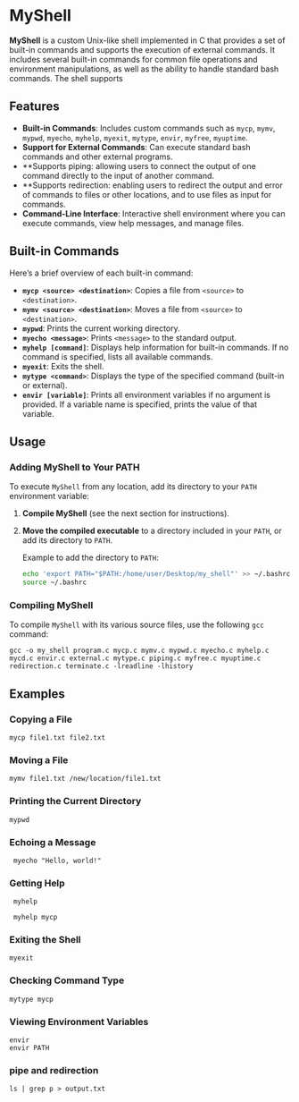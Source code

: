 # MyShell

**MyShell** is a custom Unix-like shell implemented in C that provides a set of built-in commands and supports the execution of external commands. It includes several built-in commands for common file operations and environment manipulations, as well as the ability to handle standard bash commands. The shell supports

## Features

- **Built-in Commands**: Includes custom commands such as `mycp`, `mymv`, `mypwd`, `myecho`, `myhelp`, `myexit`, `mytype`, `envir`, `myfree`, `myuptime`.
- **Support for External Commands**: Can execute standard bash commands and other external programs.
- **Supports piping: allowing users to connect the output of one command directly to the input of another command.
- **Supports redirection: enabling users to redirect the output and error of commands to files or other locations, and to use files as input for commands.
- **Command-Line Interface**: Interactive shell environment where you can execute commands, view help messages, and manage files.

## Built-in Commands

Here’s a brief overview of each built-in command:

- **`mycp <source> <destination>`**: Copies a file from `<source>` to `<destination>`.
- **`mymv <source> <destination>`**: Moves a file from `<source>` to `<destination>`.
- **`mypwd`**: Prints the current working directory.
- **`myecho <message>`**: Prints `<message>` to the standard output.
- **`myhelp [command]`**: Displays help information for built-in commands. If no command is specified, lists all available commands.
- **`myexit`**: Exits the shell.
- **`mytype <command>`**: Displays the type of the specified command (built-in or external).
- **`envir [variable]`**: Prints all environment variables if no argument is provided. If a variable name is specified, prints the value of that variable.

## Usage

### Adding MyShell to Your PATH

To execute `MyShell` from any location, add its directory to your `PATH` environment variable:

1. **Compile MyShell** (see the next section for instructions).
2. **Move the compiled executable** to a directory included in your `PATH`, or add its directory to `PATH`.

   Example to add the directory to `PATH`:

   ```sh
   echo 'export PATH="$PATH:/home/user/Desktop/my_shell"' >> ~/.bashrc
   source ~/.bashrc
   
### Compiling MyShell

To compile `MyShell` with its various source files, use the following `gcc` command: 

  ```
gcc -o my_shell program.c mycp.c mymv.c mypwd.c myecho.c myhelp.c mycd.c envir.c external.c mytype.c piping.c myfree.c myuptime.c redirection.c terminate.c -lreadline -lhistory 
```
## Examples 

### Copying a File
```
mycp file1.txt file2.txt
```

### Moving a File
```
mymv file1.txt /new/location/file1.txt
```

### Printing the Current Directory
```
mypwd
```

### Echoing a Message
```
 myecho "Hello, world!"
```

### Getting Help
```
 myhelp

 myhelp mycp
```

### Exiting the Shell
```
myexit
```

### Checking Command Type
```
mytype mycp
```

### Viewing Environment Variables
```
envir
envir PATH
```
### pipe and redirection 
```
ls | grep p > output.txt
```

